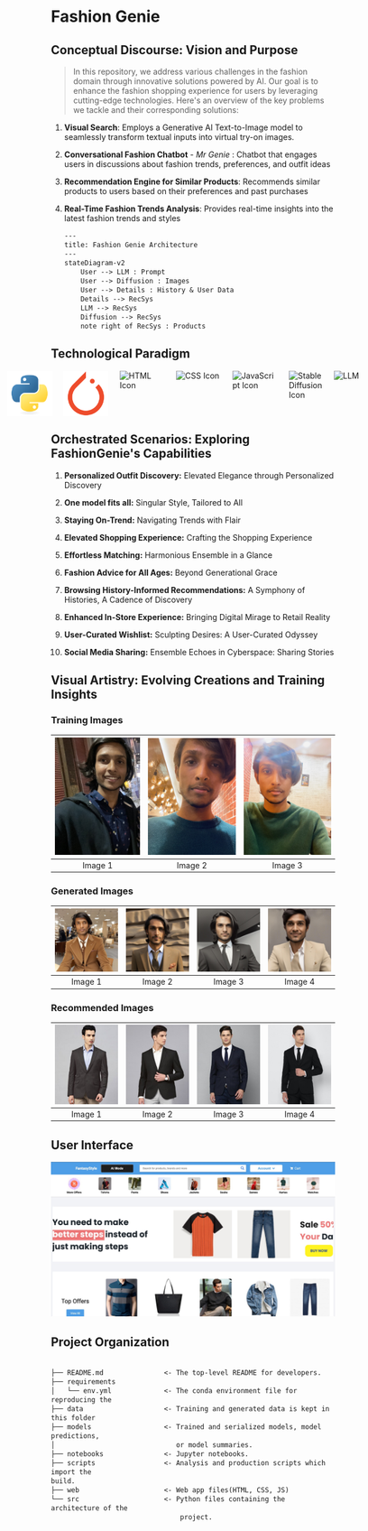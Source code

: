 # Fashion Genie

## Conceptual Discourse: Vision and Purpose

> In this repository, we address various challenges in the fashion domain through innovative solutions powered by AI. Our goal is to enhance the fashion shopping experience for users by leveraging cutting-edge technologies. Here's an overview of the key problems we tackle and their corresponding solutions:

1. **Visual Search**: Employs a Generative AI Text-to-Image model to seamlessly transform textual inputs into virtual try-on images.
2. **Conversational Fashion Chatbot** - _Mr Genie_ : Chatbot that engages users in discussions about fashion trends, preferences, and outfit ideas
3. **Recommendation Engine for Similar Products**: Recommends similar products to users based on their preferences and past purchases
4. **Real-Time Fashion Trends Analysis**: Provides real-time insights into the latest fashion trends and styles

    ```mermaid
    ---
    title: Fashion Genie Architecture
    ---
    stateDiagram-v2
        User --> LLM : Prompt
        User --> Diffusion : Images
        User --> Details : History & User Data
        Details --> RecSys
        LLM --> RecSys
        Diffusion --> RecSys
        note right of RecSys : Products
    ```

## Technological Paradigm

<div style="display: flex; justify-content: center; align-items: center;">
    <img src="https://raw.githubusercontent.com/devicons/devicon/master/icons/python/python-original.svg" alt="Python Icon" width="80" height="80" style="margin-right: 20px;">
    <img src="https://raw.githubusercontent.com/devicons/devicon/master/icons/pytorch/pytorch-original.svg" alt="PyTorch Icon" width="80" height="80" style="margin-right: 20px;">
    <img src="https://upload.wikimedia.org/wikipedia/commons/6/61/HTML5_logo_and_wordmark.svg" alt="HTML Icon" width="80" height="80" style="margin-right: 20px;">
    <img src="https://upload.wikimedia.org/wikipedia/commons/d/d5/CSS3_logo_and_wordmark.svg" alt="CSS Icon" width="80" height="80" style="margin-right: 20px;">
    <img src="https://upload.wikimedia.org/wikipedia/commons/9/99/Unofficial_JavaScript_logo_2.svg" alt="JavaScript Icon" width="80" height="80" style="margin-right: 20px;">
    <img src="https://avatars.githubusercontent.com/u/100950301?s=200&v=4" alt="Stable Diffusion Icon" width="80" height="80">
    <img src="https://encrypted-tbn0.gstatic.com/images?q=tbn:ANd9GcQdaSlugtvS5WOirzN21vpYzRUgmoCxfOWCGWqFNYXNhirp4v7LE1Vw8LwF42P6XcqS4Po&usqp=CAU" alt="LLM" width="80" height="80">
</div>

## Orchestrated Scenarios: Exploring FashionGenie's Capabilities

1. **Personalized Outfit Discovery:**
    Elevated Elegance through Personalized Discovery

2. **One model fits all:**
    Singular Style, Tailored to All

3. **Staying On-Trend:**
    Navigating Trends with Flair

4. **Elevated Shopping Experience:**
    Crafting the Shopping Experience

5. **Effortless Matching:**
    Harmonious Ensemble in a Glance

6. **Fashion Advice for All Ages:**
    Beyond Generational Grace

7. **Browsing History-Informed Recommendations:**
    A Symphony of Histories, A Cadence of Discovery

8. **Enhanced In-Store Experience:**
    Bringing Digital Mirage to Retail Reality

9. **User-Curated Wishlist:**
    Sculpting Desires: A User-Curated Odyssey

10. **Social Media Sharing:**
     Ensemble Echoes in Cyberspace: Sharing Stories

## Visual Artistry: Evolving Creations and Training Insights

### Training Images

![Image 1](data/dataset/nisheetkaran/IMG_0076.jpg) | ![Image 2](data/dataset/nisheetkaran/IMG_0414.jpg) | ![Image 3](data/dataset/nisheetkaran/IMG_0419.jpg) | 
:---: | :---: | :---:
Image 1 | Image 2 | Image 3 

### Generated Images

![Image 1](data/GeneratedImages_by_our_model/5.jpg) | ![Image 2](data/GeneratedImages_by_our_model/2.jpg) | ![Image 3](data/GeneratedImages_by_our_model/3.jpg) | ![Image 4](data/GeneratedImages_by_our_model/4.jpg)
:---: | :---: | :---: | :---:
Image 1 | Image 2 | Image 3 | Image 4

### Recommended Images

![Image 1](data/reccomeded_images/461814374003.jpg) | ![Image 2](data\reccomeded_images\461387599003.jpg) | ![Image 3](data\reccomeded_images\469220574004.jpg) | ![Image 4](data\reccomeded_images\469194455005.jpg)
:---: | :---: | :---: | :---:
Image 1 | Image 2 | Image 3 | Image 4

## User Interface
![UI](data/webpage.jpeg)


## Project Organization

```

├── README.md               <- The top-level README for developers.
├── requirements
│   └── env.yml             <- The conda environment file for reproducing the
├── data                    <- Training and generated data is kept in this folder
├── models                  <- Trained and serialized models, model predictions,
│                              or model summaries.
├── notebooks               <- Jupyter notebooks.
├── scripts                 <- Analysis and production scripts which import the
build.
├── web                     <- Web app files(HTML, CSS, JS)
└── src                     <- Python files containing the architecture of the
                                project.
```
